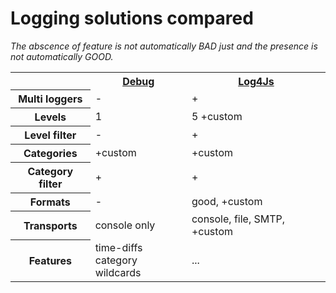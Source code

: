 # Logging solutions compared

*The abscence of feature is not automatically BAD just and the presence is not automatically GOOD.*

<table>
  <tr>
    <th></th>
    <th><a href="https://github.com/visionmedia/debug">Debug<a/></th>
    <th><a href="https://github.com/nomiddlename/log4js-node">Log4Js</a></th>
  </tr>
  <tr>
    <th>Multi loggers</th>
    <td>-</td>
    <td>+</td>
  </tr>  
  <tr>
    <th>Levels</th>
    <td>1</td>
    <td>5 +custom</td>
  </tr>
  <tr>
    <th>Level filter</th>
    <td>-</td>
    <td>+</td>
  </tr>
  <tr>
    <th>Categories</th>
    <td>+custom</td>
    <td>+custom</td>
  </tr>
  <tr>
    <th>Category filter</th>
    <td>+</td>
    <td>+</td>
  </tr>
  <tr>
    <th>Formats</th>
    <td>-</td>
    <td>good, +custom</td>
  </tr>
  <tr>
    <th>Transports</th> 
    <td>console only</td>
    <td>console, file, SMTP, +custom</td>
  </tr>
  <tr>
    <th>Features</th> 
    <td>time-diffs<br/>category wildcards</td>
    <td>...</td>
  </tr>
</table>
